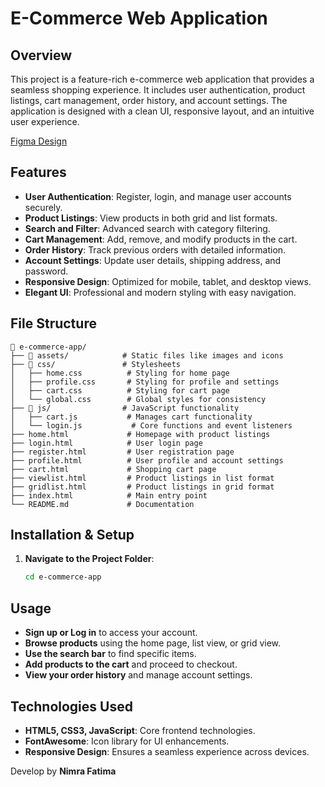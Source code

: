 # E-Commerce Web Application

## Overview
This project is a feature-rich e-commerce web application that provides a seamless shopping experience. It includes user authentication, product listings, cart management, order history, and account settings. The application is designed with a clean UI, responsive layout, and an intuitive user experience.

[Figma Design](https://www.figma.com/community/file/1339568644170883306/ecommerce-web-design)

## Features
- **User Authentication**: Register, login, and manage user accounts securely.
- **Product Listings**: View products in both grid and list formats.
- **Search and Filter**: Advanced search with category filtering.
- **Cart Management**: Add, remove, and modify products in the cart.
- **Order History**: Track previous orders with detailed information.
- **Account Settings**: Update user details, shipping address, and password.
- **Responsive Design**: Optimized for mobile, tablet, and desktop views.
- **Elegant UI**: Professional and modern styling with easy navigation.

## File Structure
```
📂 e-commerce-app/
├── 📂 assets/            # Static files like images and icons
├── 📂 css/               # Stylesheets
│   ├── home.css          # Styling for home page
│   ├── profile.css       # Styling for profile and settings
│   ├── cart.css          # Styling for cart page
│   └── global.css        # Global styles for consistency
├── 📂 js/                # JavaScript functionality
│   ├── cart.js           # Manages cart functionality
│   └── login.js           # Core functions and event listeners
├── home.html             # Homepage with product listings
├── login.html            # User login page
├── register.html         # User registration page
├── profile.html          # User profile and account settings
├── cart.html             # Shopping cart page
├── viewlist.html         # Product listings in list format
├── gridlist.html         # Product listings in grid format
├── index.html            # Main entry point
└── README.md             # Documentation
```

## Installation & Setup
1. **Navigate to the Project Folder**:
   ```bash
   cd e-commerce-app
   ```

## Usage
- **Sign up or Log in** to access your account.
- **Browse products** using the home page, list view, or grid view.
- **Use the search bar** to find specific items.
- **Add products to the cart** and proceed to checkout.
- **View your order history** and manage account settings.

## Technologies Used
- **HTML5, CSS3, JavaScript**: Core frontend technologies.
- **FontAwesome**: Icon library for UI enhancements.
- **Responsive Design**: Ensures a seamless experience across devices.





Develop by **Nimra Fatima**

